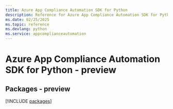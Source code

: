 ```yaml
---
title: Azure App Compliance Automation SDK for Python
description: Reference for Azure App Compliance Automation SDK for Python
ms.date: 02/25/2025
ms.topic: reference
ms.devlang: python
ms.service: appcomplianceautomation
---
```

# Azure App Compliance Automation SDK for Python - preview
## Packages - preview
[!INCLUDE [packages](app-compliance-automation-index.md)]
